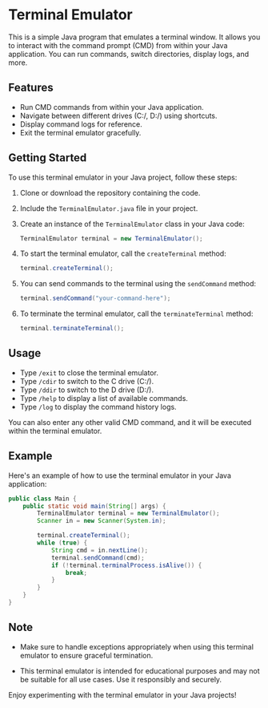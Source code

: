 # Terminal Emulator

This is a simple Java program that emulates a terminal window. It allows you to interact with the command prompt (CMD) from within your Java application. You can run commands, switch directories, display logs, and more.

## Features

- Run CMD commands from within your Java application.
- Navigate between different drives (C:/, D:/) using shortcuts.
- Display command logs for reference.
- Exit the terminal emulator gracefully.

## Getting Started

To use this terminal emulator in your Java project, follow these steps:

1. Clone or download the repository containing the code.

2. Include the `TerminalEmulator.java` file in your project.

3. Create an instance of the `TerminalEmulator` class in your Java code:

   ```java
   TerminalEmulator terminal = new TerminalEmulator();
   ```

4. To start the terminal emulator, call the `createTerminal` method:

   ```java
   terminal.createTerminal();
   ```

5. You can send commands to the terminal using the `sendCommand` method:

   ```java
   terminal.sendCommand("your-command-here");
   ```

6. To terminate the terminal emulator, call the `terminateTerminal` method:

   ```java
   terminal.terminateTerminal();
   ```

## Usage

- Type `/exit` to close the terminal emulator.
- Type `/cdir` to switch to the C drive (C:/).
- Type `/ddir` to switch to the D drive (D:/).
- Type `/help` to display a list of available commands.
- Type `/log` to display the command history logs.

You can also enter any other valid CMD command, and it will be executed within the terminal emulator.

## Example

Here's an example of how to use the terminal emulator in your Java application:

```java
public class Main {
    public static void main(String[] args) {
        TerminalEmulator terminal = new TerminalEmulator();
        Scanner in = new Scanner(System.in);

        terminal.createTerminal();
        while (true) {
            String cmd = in.nextLine();
            terminal.sendCommand(cmd);
            if (!terminal.terminalProcess.isAlive()) {
                break;
            }
        }
    }
}
```

## Note

- Make sure to handle exceptions appropriately when using this terminal emulator to ensure graceful termination.

- This terminal emulator is intended for educational purposes and may not be suitable for all use cases. Use it responsibly and securely.

Enjoy experimenting with the terminal emulator in your Java projects!
